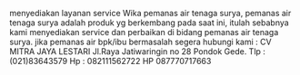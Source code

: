 menyediakan layanan service Wika pemanas air tenaga surya, pemanas air tenaga surya adalah produk yg berkembang pada saat ini, itulah sebabnya kami menyediakan service dan perbaikan di bidang pemanas air tenaga surya. jika pemanas air bpk/ibu bermasalah segera hubungi kami : CV MITRA JAYA LESTARI Jl.Raya Jatiwaringin no 28 Pondok Gede. Tlp : (021)83643579 Hp : 082111562722 HP 087770717663 
